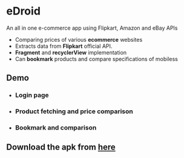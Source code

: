 # eDroid
An all in one e-commerce app using Flipkart, Amazon and eBay APIs 


* Comparing prices of various **ecommerce** websites
* Extracts data from **Flipkart** official API.
* **Fragment** and **recyclerView** implementation
* Can **bookmark** products and compare specifications of mobiless

## Demo 
* ### Login page

* ### Product fetching and price comparison

* ### Bookmark and comparison

## Download the apk from [here](https://github.com/Not-Rahil/eDroid/raw/master/edroid.apk)
